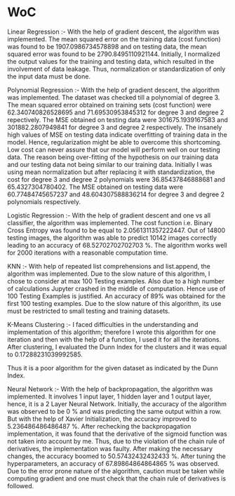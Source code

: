 # WoC
Linear Regression :- 
With the help of gradient descent, the algorithm was implemented. The mean squared error on the training data (cost function) was found to be 1907.0986734578898 and on testing data, the mean squared error was found to be 2790.8495110921144.
Initially, I normalized the output values for the training and testing data, which resulted in the involvement of data leakage. Thus, normalization or standardization of only the input data must be done.

Polynomial Regression :- 
With the help of gradient descent, the algorithm was implemented. The dataset was checked till a polynomial of degree 3. The mean squared error obtained on training sets (cost function) were 62.340740826528695 and 71.69530953845312 for degree 3 and degree 2 repectively. The MSE obtained on testing data were 301675.1939167583 and 301882.2807949841 for degree 3 and degree 2 respectively.
The insanely high values of MSE on testing data indicate overfitting of training data in the model. Hence, regularization might be able to overcome this shortcoming.
Low cost can never assure that our model will perform well on our testing data. The reason being over-fitting of the hypothesis on our training data and our testing data not being similar to our training data. Initially I was using mean normalization but after replacing it with standardization, the cost for degree 3 and degree 2 polynomials were 36.85437846888681 and 65.4327304780402. The MSE obtained on testing data were 60.77484745657237 and 48.604307588836214 for degree 3 and degree 2 polynomials respectively.

Logistic Regression :- 
With the help of gradient descent and one vs all classifier, the algorithm was implemented. The cost function i.e. Binary Cross Entropy was found to be equal to 2.0561311357222447. Out of 14800 testing images, the algorithm was able to predict 10142 images correctly leading to an accuracy of 68.52702702702703 %.
The algorithm works well for 2000 iterations with a reasonable computation time.

KNN :- 
With help of repeated list comprehensions and list.append, the algorithm was implemented. Due to the slow nature of this algorithm, I chose to consider at max 100 Testing examples. Also due to a high number of calculations Jupyter crashed in the middle of computation. Hence use of 100 Testing Examples is justified. An accuracy of 89% was obtained for the first 100 testing examples.
Due to the slow nature of this algorithm, its use must be restricted to small testing and training datasets.

K-Means Clustering :- 
I faced difficulties in the understanding and implementation of this algorithm; therefore I wrote this algorithm for one iteration and then with the help of a function, I used it for all the iterations. After clustering, I evaluated the Dunn Index for the clusters and it was equal to 0.17288231039992585.

Thus it is a poor algorithm for the given dataset as indicated by the Dunn Index.

Neural Network :- 
With the help of backpropagation, the algorithm was implemented. It involves 1 input layer, 1 hidden layer and 1 output layer, hence, it is a 2 Layer Neural Network. Initially, the accuracy of the algorithm was observed to be 0 % and was predicting the same output within a row. But with the help of Xavier Initialization, the accuracy improved to 5.236486486486487 %. After rechecking the backpropagation implementation, it was found that the derivative of the sigmoid function was not taken into account by me. Thus, due to the violation of the chain rule of derivatives, the implementation was faulty. After making the necessary changes, the accuracy boomed to 50.57432432432433 %. After tuning the hyperparameters, an accuracy of 67.89864864864865 % was observed.  
Due to the error prone nature of the algorithm, caution must be taken while computing gradient and one must check that the chain rule of derivatives is followed. 

